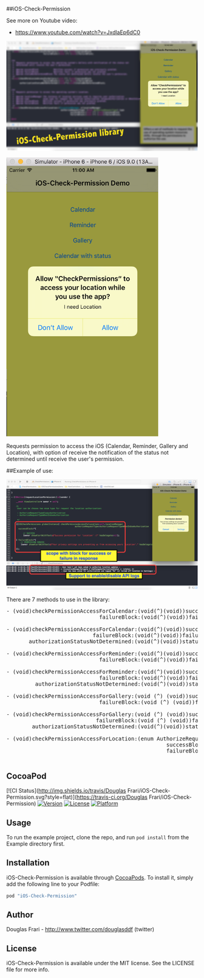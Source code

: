 ##iOS-Check-Permission

See more on Youtube video:

- https://www.youtube.com/watch?v=JxdlaEp6dC0

<a href="https://www.youtube.com/embed/JxdlaEp6dC0"><img src="screenshot3.png" width="800"></a>

<img src="screenshot01.png" width="400">

Requests permission to access the iOS (Calendar, Reminder, Gallery and Location), with
 option of receive the notification of the status not determined until receive the user's permission.

##Example of use:

<img src="screenshot02.png" width="800"> 

There are 7 methods to use in the library:

<pre>
- (void)checkPermissionAccessForCalendar:(void(^)(void))successBlock 
                             failureBlock:(void(^)(void))failureBlock;
                           
- (void)checkPermissionAccessForCalendar:(void(^)(void))successBlock
                           failureBlock:(void(^)(void))failureBlock
       authorizationStatusNotDetermined:(void(^)(void))statusNotDeterminedBlock;

- (void)checkPermissionAccessForReminder:(void(^)(void))successBlock
                             failureBlock:(void(^)(void))failureBlock;

- (void)checkPermissionAccessForReminder:(void(^)(void))successBlock
                             failureBlock:(void(^)(void))failureBlock
         authorizationStatusNotDetermined:(void(^)(void))statusNotDeterminedBlock;

- (void)checkPermissionAccessForGallery:(void (^) (void))successBlock
                             failureBlock:(void (^) (void))failureBlock;

- (void)checkPermissionAccessForGallery:(void (^) (void))successBlock
                            failureBlock:(void (^) (void))failureBlock
        authorizationStatusNotDetermined:(void(^)(void))statusNotDeterminedBlock;
        
- (void)checkPermissionAccessForLocation:(enum AuthorizeRequestType) type
                                                  successBlock:(void (^) (void))successBlock
                                                  failureBlock:(void (^) (void))failureBlock;
        
</pre>


## CocoaPod

[![CI Status](http://img.shields.io/travis/Douglas Frari/iOS-Check-Permission.svg?style=flat)](https://travis-ci.org/Douglas Frari/iOS-Check-Permission)
[![Version](https://img.shields.io/cocoapods/v/iOS-Check-Permission.svg?style=flat)](http://cocoapods.org/pods/iOS-Check-Permission)
[![License](https://img.shields.io/cocoapods/l/iOS-Check-Permission.svg?style=flat)](http://cocoapods.org/pods/iOS-Check-Permission)
[![Platform](https://img.shields.io/cocoapods/p/iOS-Check-Permission.svg?style=flat)](http://cocoapods.org/pods/iOS-Check-Permission)

## Usage

To run the example project, clone the repo, and run `pod install` from the Example directory first.


## Installation

iOS-Check-Permission is available through [CocoaPods](http://cocoapods.org). To install
it, simply add the following line to your Podfile:

```ruby
pod "iOS-Check-Permission"
```

## Author

Douglas Frari - http://www.twitter.com/douglasddf (twitter)

## License

iOS-Check-Permission is available under the MIT license. See the LICENSE file for more info.

